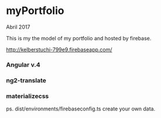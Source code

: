 # myPortfolio 

Abril 2017

This is my the model of my portfolio and hosted by firebase.

http://kelberstuchi-799e9.firebaseapp.com/


### Angular v.4 
### ng2-translate
### materializecss

ps. 
dist/environments/firebaseconfig.ts
create your own data.
